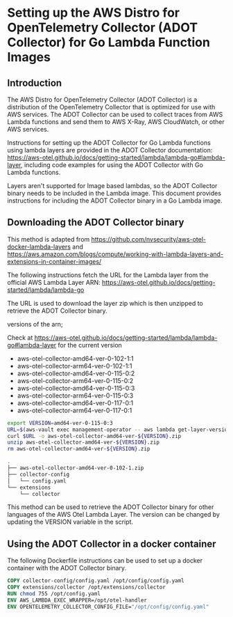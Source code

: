 # Setting up the AWS Distro for OpenTelemetry Collector (ADOT Collector) for Go Lambda Function Images

## Introduction

The AWS Distro for OpenTelemetry Collector (ADOT Collector) is a distribution of the OpenTelemetry Collector that is optimized for use with AWS services. The ADOT Collector can be used to collect traces from AWS Lambda functions and send them to AWS X-Ray, AWS CloudWatch, or other AWS services.

Instructions for setting up the ADOT Collector for Go Lambda functions using lambda layers are provided in the ADOT Collector documentation: <https://aws-otel.github.io/docs/getting-started/lambda/lambda-go#lambda-layer>, including code examples for using the ADOT Collector with Go Lambda functions.

Layers aren't supported for Image based lambdas, so the ADOT Collector binary needs to be included in the Lambda image. This document provides instructions for including the ADOT Collector binary in a Go Lambda image.

## Downloading the ADOT Collector binary

This method is adapted from <https://github.com/nvsecurity/aws-otel-docker-lambda-layers> and <https://aws.amazon.com/blogs/compute/working-with-lambda-layers-and-extensions-in-container-images/>

The following instructions fetch the URL for the Lambda layer from the official AWS Lambda Layer ARN: <https://aws-otel.github.io/docs/getting-started/lambda/lambda-go>

The URL is used to download the layer zip which is then unzipped to retrieve the ADOT Collector binary.

versions of the arn;

Check at <https://aws-otel.github.io/docs/getting-started/lambda/lambda-go#lambda-layer> for the current version

- aws-otel-collector-amd64-ver-0-102-1:1
- aws-otel-collector-arm64-ver-0-102-1:1
- aws-otel-collector-amd64-ver-0-115-0:2
- aws-otel-collector-arm64-ver-0-115-0:2
- aws-otel-collector-amd64-ver-0-115-0:3
- aws-otel-collector-arm64-ver-0-115-0:3
- aws-otel-collector-amd64-ver-0-117-0:1
- aws-otel-collector-arm64-ver-0-117-0:1

```sh
export VERSION=amd64-ver-0-115-0:3
URL=$(aws-vault exec management-operator -- aws lambda get-layer-version-by-arn --arn arn:aws:lambda:eu-west-1:901920570463:layer:aws-otel-collector-${VERSION} --query Content.Location --output text)
curl $URL -o aws-otel-collector-amd64-ver-${VERSION}.zip
unzip aws-otel-collector-amd64-ver-${VERSION}.zip
rm aws-otel-collector-amd64-ver-${VERSION}.zip
```

```sh
.
├── aws-otel-collector-amd64-ver-0-102-1.zip
├── collector-config
│   └── config.yaml
└── extensions
    └── collector
```

This method can be used to retrieve the ADOT Collector binary for other languages of the AWS Otel Lambda Layer. The version can be changed by updating the VERSION variable in the script.

## Using the ADOT Collector in a docker container

The following Dockerfile instructions can be used to set up a docker container with the ADOT Collector binary.

```Dockerfile
COPY collector-config/config.yaml /opt/config/config.yaml
COPY extensions/collector /opt/extensions/collector
RUN chmod 755 /opt/config.yaml
ENV AWS_LAMBDA_EXEC_WRAPPER=/opt/otel-handler
ENV OPENTELEMETRY_COLLECTOR_CONFIG_FILE="/opt/config/config.yaml"
```
